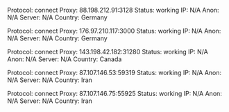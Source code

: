 Protocol: connect
Proxy: 88.198.212.91:3128
Status: working
IP: N/A
Anon: N/A
Server: N/A
Country: Germany

Protocol: connect
Proxy: 176.97.210.117:3000
Status: working
IP: N/A
Anon: N/A
Server: N/A
Country: Germany

Protocol: connect
Proxy: 143.198.42.182:31280
Status: working
IP: N/A
Anon: N/A
Server: N/A
Country: Canada

Protocol: connect
Proxy: 87.107.146.53:59319
Status: working
IP: N/A
Anon: N/A
Server: N/A
Country: Iran

Protocol: connect
Proxy: 87.107.146.75:55925
Status: working
IP: N/A
Anon: N/A
Server: N/A
Country: Iran


